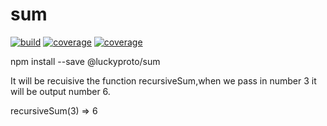 # sum
[![build](https://img.shields.io/badge/build-passing-success.svg)](https://github.com/LuckyProto/sum.git)
[![coverage](https://img.shields.io/badge/coverage-100%25-success.svg)](https://github.com/LuckyProto/sum.git)
[![coverage](https://img.shields.io/badge/version-5.0.0-blue.svg)](https://github.com/LuckyProto/sum.git)


npm install --save @luckyproto/sum

It will be recuisive the function recursiveSum,when we pass in number 3 it will be output number 6.

recursiveSum(3) => 6

